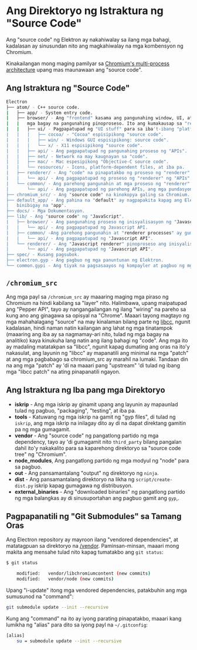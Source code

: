 # Ang Direktoryo ng Istraktura ng "Source Code"

Ang "source code" ng Elektron ay nakahiwalay sa ilang mga bahagi, kadalasan ay sinusundan nito ang magkahiwalay na mga kombensyon ng Chromium.

Kinakailangan mong maging pamilyar sa [Chromium's multi-process architecture](https://dev.chromium.org/developers/design-documents/multi-process-architecture) upang mas maunawaan ang "source code".

## Ang Istraktura ng "Source Code"

```sh
Electron
├── atom/ - C++ source code.
|   ├── app/ - System entry code.
|   ├── browser/ - Ang "frontend" kasama ang pangunahing window, UI, at ang lahat ng
|   |   mga bagay na pangunahing pinoproseso. Ito ang kumakausap sa "renderer" para pamahalaan ang mga pahina ng "web".
|   |   ├── ui/ - Pagpapatupad ng "UI stuff" para sa iba't-ibang "platform".
|   |   |   ├── cocoa/ - "Cocoa" espisipikong "source code".
|   |   |   ├── win/ - Windows GUI espisipikong: source code".
|   |   |   └── x/ - X11 espisipikong "source code".
|   |   ├── api/ - Ang pagpapatupad ng pangunahing proseso ng "APIs".
|   |   ├── net/ - Network na may kaugnayan sa "code".
|   |   ├── mac/ - Mac espesipikong "Objective-C source code".
|   |   └── resources/ - Icons, platform-dependent files, at iba pa.
|   ├── renderer/ - Ang "code" na pinapatakbo ng proseso ng "renderer".
|   |   └── api/ - Ang pagpapatupad ng proseso ng "renderer" ng "APIs".
|   └── common/ - Ang parehong pangunahin at mga proseso ng "renderer" ay gumamit ng "code", |       kasama ang ilang "utility functions" at "code" para maisama sa mensahe ng "node" |       umiikot sa loob ng "Chromium's message loop".
|       └── api/ - Ang pagpapatupad ng parehong APIs, ang mga pundasyon ng |           mga modyul na "built-in" sa Elektron.
├── chromium_src/ - Ang "source code" na kinokopya galing sa Chromium. Tingnan sa ibaba.
├── default_app/ - Ang pahina na "default" ay nagpapakita kapag ang Elektron ay nag-umpisa nang walang
|   binibigay na "app".
├── docs/ - Mga Dokumentasyon.
├── lib/ - Ang "source code" ng "JavaScript".
|   ├── browser/ - Ang pangunahing proseso ng inisyalisasyon ng "Javascript code".
|   |   └── api/ - Ang pagpapatupad ng Javascript API.
|   ├── common/ -Ang parehong pangunahin at "renderer processes" ay gumamit ng "JavaScript"
|   |   └── api/ - Ang pagpapatupad ng "Javascript API".
|   └── renderer/ - Ang "Javascript renderer" pinoproseso ang inisyalisasyon ng "code".
|       └── api/ - Ang pagpapatupad ng "Javascript API".
├── spec/ - Kusang pagsubok.
├── electron.gyp - Ang pagbuo ng mga panuntunan ng Elektron.
└── common.gypi - Ang tiyak na pagsasaayos ng kompayler at pagbuo ng mga panuntunan para sa ibang mga bahagi tulad `node` at `breakpad`.
```

## `/chromium_src`

Ang mga payl sa `/chromium_src` ay maaaring maging mga piraso ng Chromium na hindi kabilang sa "layer" nito. Halimbawa, upang maipatupad ang "Pepper API", tayo ay nangangailangan ng ilang "wiring" na pareho sa kung ano ang ginagawa sa opisyal na "Chrome". Maaari tayong magtayo ng mga mahahalagang "source" na may kinalaman bilang parte ng [libcc](../glossary.md#libchromiumcontent), ngunit kadalasan, hindi naman natin kailangan ang lahat ng mga tinatampok (maaaring ang iba ay sa nagmamay-ari nito, tulad ng mga bagay na analitiko) kaya kinukuha lang natin ang ilang bahagi ng "code". Ang mga ito ay madaling matatakpan sa "libcc", ngunit kapag dumating ang oras na ito'y nakasulat, ang layunin ng "libcc" ay mapanatili ang minimal na mga "patch" at ang mga pagbabago sa chromium_src ay marahil na lumaki. Tandaan din na ang mga "patch" ay 'di na maaari pang "upstream" 'di tulad ng ibang mga "libcc patch" na ating pinapanatili ngayon.

## Ang Istraktura ng Iba pang mga Direktoryo

* **iskrip** - Ang mga iskrip ay ginamit upang ang layunin ay mapaunlad tulad ng pagbuo, "packaging", "testing", at iba pa.
* **tools** - Katuwang ng mga iskrip na gamit ng "gyp files", di tulad ng `iskrip`, ang mga iskrip na inilagay dito ay di na dapat direktang gamitin pa ng mga gumagamit.
* **vendor** - Ang "source code" ng pangatlong partido ng mga dependency, tayo ay 'di gumagamit nito `third_party` bilang pangalan dahil ito'y nakakalito para sa kaparehong direktoryo sa "source code tree" ng "Chromium".
* **node_modules**, Ang pangatlong partido ng mga modyul ng "node" para sa pagbuo.
* **out** - Ang pansamantalang "output" ng direktoryo ng `ninja`.
* **dist** - Ang pansamantalang direktoryo na likha ng `script/create-dist.py` iskrip kapag gumagawa ng distribusyon.
* **external_binaries** - Ang "downloaded binaries" ng pangatlong partido ng mga balangkas ay di sinusuportahan ang pagbuo gamit ang `gyp`,.

## Pagpapanatili ng "Git Submodules" sa Tamang Oras

Ang Electron repository ay mayroon ilang "vendored dependencies", at matatagpuan sa direktoryo na [/vendor](https://github.com/electron/electron/tree/master/vendor). Paminsan-minsan, maaari mong makita ang mensahe tulad nito kapag tumatakbo ang `git status`:

```sh
$ git status

    modified:   vendor/libchromiumcontent (new commits)
    modified:   vendor/node (new commits)
```

Upang "i-update" itong mga vendored dependencies, patakbuhin ang mga sumusunod na "command":

```sh
git submodule update --init --recursive
```

Kung ang "command" na ito ay iyong parating pinapatakbo, maaari kang lumikha ng "alias" para dito sa iyong payl na `~/.gitconfig`:

```sh
[alias]
    su = submodule update --init --recursive
```